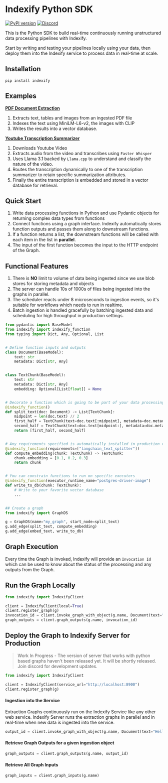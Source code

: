 # Indexify Python SDK

[![PyPI version](https://badge.fury.io/py/indexify.svg)](https://badge.fury.io/py/indexify)
[![Discord](https://dcbadge.vercel.app/api/server/VXkY7zVmTD?style=flat&compact=true)](https://discord.gg/VXkY7zVmTD)

This is the Python SDK to build real-time continuously running unstructured data processing pipelines with Indexify.

Start by writing and testing your pipelines locally using your data, then deploy them into the Indexify service to process data in real-time at scale.

## Installation

```shell
pip install indexify
```

## Examples
**[PDF Document Extraction](./examples/pdf_document_extraction/workflow.py)**
1. Extracts text, tables and images from an ingested PDF file
2. Indexes the text using MiniLM-L6-v2, the images with CLIP
3. Writes the results into a vector database.

**[Youtube Transcription Summarizer](./examples/video_summarization/workflow.py)**
1. Downloads Youtube Video
2. Extracts audio from the video and transcribes using `Faster Whisper`
3. Uses Llama 3.1 backed by `Llama.cpp` to understand and classify the nature of the video.
4. Routes the transcription dynamically to one of the transcription summarizer to retain specific summarization attributes.
5. Finally the entire transcription is embedded and stored in a vector database for retrieval.

## Quick Start
1. Write data processing functions in Python and use Pydantic objects for returning complex data types from functions
2. Connect functions using a graph interface. Indexify automatically stores function outputs and passes them along to downstream functions.
3. If a function returns a list, the downstream functions will be called with each item in the list in **parallel**.
4. The input of the first function becomes the input to the HTTP endpoint of the Graph.

## Functional Features
1. There is **NO** limit to volume of data being ingested since we use blob stores for storing metadata and objects
2. The server can handle 10s of 1000s of files being ingested into the graphs in parallel.
3. The scheduler reacts under 8 microseconds to ingestion events, so it's suitable for workflows which needs to run in realtime.
4. Batch ingestion is handled gracefully by batching ingested data and scheduling for high throughput in production settings.

```python
from pydantic import BaseModel
from indexify import indexify_function
from typing import Dict, Any, Optional, List


# Define function inputs and outputs
class Document(BaseModel):
    text: str
    metadata: Dict[str, Any]


class TextChunk(BaseModel):
    text: str
    metadata: Dict[str, Any]
    embedding: Optional[List[float]] = None


# Decorate a function which is going to be part of your data processing graph
@indexify_function()
def split_text(doc: Document) -> List[TextChunk]:
    midpoint = len(doc.text) // 2
    first_half = TextChunk(text=doc.text[:midpoint], metadata=doc.metadata)
    second_half = TextChunk(text=doc.text[midpoint:], metadata=doc.metadata)
    return [first_half, second_half]


# Any requirements specified is automatically installed in production clusters
@indexify_function(requirements=["langchain_text_splitter"])
def compute_embedding(chunk: TextChunk) -> TextChunk:
    chunk.embedding = [0.1, 0.2, 0.3]
    return chunk


# You can constrain functions to run on specific executors
@indexify_function(executor_runtime_name="postgres-driver-image")
def write_to_db(chunk: TextChunk):
    # Write to your favorite vector database
    ...


## Create a graph
from indexify import GraphDS

g = GraphDS(name="my_graph", start_node=split_text)
g.add_edge(split_text, compute_embedding)
g.add_edge(embed_text, write_to_db)
```

## Graph Execution
Every time the Graph is invoked, Indexify will provide an `Invocation Id` which can be used to know about the status of the processing and any outputs from the Graph.

## Run the Graph Locally
```python
from indexify import IndexifyClient

client = IndexifyClient(local=True)
client.register_graph(g)
invocation_id = client.invoke_graph_with_object(g.name, Document(text="Hello, world!", metadata={"source": "test"}))
graph_outputs = client.graph_outputs(g.name, invocation_id)
```

## Deploy the Graph to Indexify Server for Production
> Work In Progress - The version of server that works with python based graphs haven't been released yet. It will be shortly released. Join discord for development updates.
```python
from indexify import IndexifyClient

client = IndexifyClient(service_url="http://localhost:8900")
client.register_graph(g)
```

#### Ingestion into the Service
Extraction Graphs continuously run on the Indexify Service like any other web service. Indexify Server runs the extraction graphs in parallel and in real-time when new data is ingested into the service.

```python
output_id = client.invoke_graph_with_object(g.name, Document(text="Hello, world!", metadata={"source": "test"}))
```

#### Retrieve Graph Outputs for a given ingestion object
```python
graph_outputs = client.graph_outputs(g.name, output_id)
```

#### Retrieve All Graph Inputs
```python
graph_inputs = client.graph_inputs(g.name)
```
